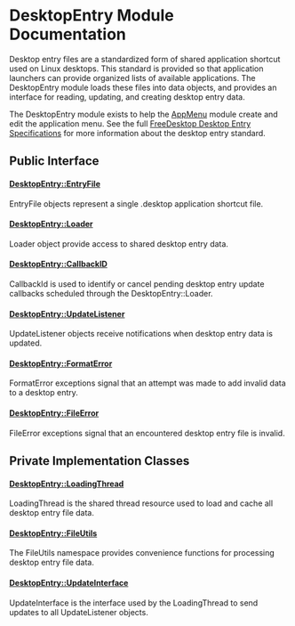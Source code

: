# DesktopEntry Module Documentation
Desktop entry files are a standardized form of shared application shortcut used on Linux desktops. This standard is provided so that application launchers can provide organized lists of available applications. The DesktopEntry module loads these files into data objects, and provides an interface for reading, updating, and creating desktop entry data.

The DesktopEntry module exists to help the [AppMenu](./AppMenu.md) module create and edit the application menu. See the full [FreeDesktop Desktop Entry Specifications](https://specifications.freedesktop.org/desktop-entry-spec/desktop-entry-spec-latest.html) for more information about the desktop entry standard.

## Public Interface

#### [DesktopEntry\::EntryFile](../../Source/Files/DesktopEntry/DesktopEntry_EntryFile.h)
EntryFile objects represent a single .desktop application shortcut file.

#### [DesktopEntry\::Loader](../../Source/Files/DesktopEntry/DesktopEntry_Loader.h)
Loader object provide access to shared desktop entry data.

#### [DesktopEntry\::CallbackID](../../Source/Files/DesktopEntry/Types/DesktopEntry_CallbackID.h)
CallbackId is used to identify or cancel pending desktop entry update callbacks scheduled through the DesktopEntry\::Loader.

#### [DesktopEntry\::UpdateListener](../../Source/Files/DesktopEntry/DesktopEntry_UpdateListener.h)
UpdateListener objects receive notifications when desktop entry data is updated.

#### [DesktopEntry\::FormatError](../../Source/Files/DesktopEntry/Exceptions/DesktopEntry_FormatError.h)
FormatError exceptions signal that an attempt was made to add invalid data to a desktop entry.

#### [DesktopEntry\::FileError](../../Source/Files/DesktopEntry/Exceptions/DesktopEntry_FileError.h)
FileError exceptions signal that an encountered desktop entry file is invalid.

## Private Implementation Classes

#### [DesktopEntry\::LoadingThread](../../Source/Files/DesktopEntry/DesktopEntry_LoadingThread.h)
LoadingThread is the shared thread resource used to load and cache all desktop entry file data.

#### [DesktopEntry\::FileUtils](../../Source/Files/DesktopEntry/DesktopEntry_FileUtils.h)
The FileUtils namespace provides convenience functions for processing desktop entry file data.

#### [DesktopEntry\::UpdateInterface](../../Source/Files/DesktopEntry/DesktopEntry_UpdateInterface.h)
UpdateInterface is the interface used by the LoadingThread to send updates to all UpdateListener objects.
